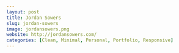```yaml
---
layout: post
title: Jordan Sowers
slug: jordan-sowers
image: jordansowers.png
website: http://jordansowers.com/
categories: [Clean, Minimal, Personal, Portfolio, Responsive]
---
```

